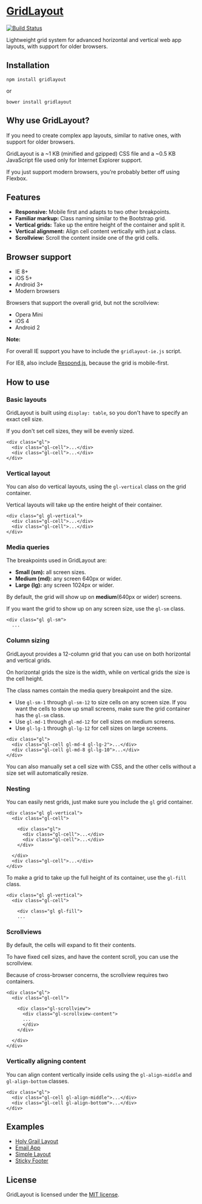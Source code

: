 [GridLayout](https://ghinda.net/gridlayout/)
============================================

[![Build Status](https://api.travis-ci.org/ghinda/gridlayout.svg)](https://travis-ci.org/ghinda/gridlayout)

Lightweight grid system for advanced horizontal and vertical web app layouts, with support for older browsers.

Installation
------------

```
npm install gridlayout
```

or

```
bower install gridlayout
```

Why use GridLayout?
-------------------

If you need to create complex app layouts, similar to native ones, with support for older browsers.

GridLayout is a ~1 KB (minified and gzipped) CSS file and a ~0.5 KB JavaScript file used only for Internet Explorer support.

If you just support modern browsers, you’re probably better off using Flexbox.

Features
--------

* **Responsive:** Mobile first and adapts to two other breakpoints.
* **Familiar markup:** Class naming similar to the Bootstrap grid.
* **Vertical grids:** Take up the entire height of the container and split it.
* **Vertical alignment:** Align cell content vertically with just a class.
* **Scrollview:** Scroll the content inside one of the grid cells.

Browser support
---------------

* IE 8+
* iOS 5+
* Android 3+
* Modern browsers

Browsers that support the overall grid, but not the scrollview:

* Opera Mini
* iOS 4
* Android 2

**Note:**

For overall IE support you have to include the `gridlayout-ie.js` script.

For IE8, also include [Respond.js](https://github.com/scottjehl/Respond), because the grid is mobile-first.

How to use
----------

### Basic layouts

GridLayout is built using `display: table`, so you don't have to specify an exact cell size.

If you don't set cell sizes, they will be evenly sized.

```
<div class="gl">
  <div class="gl-cell">...</div>
  <div class="gl-cell">...</div>
</div>
```

### Vertical layout

You can also do vertical layouts, using the `gl-vertical` class on the grid container.

Vertical layouts will take up the entire height of their container.

```
<div class="gl gl-vertical">
  <div class="gl-cell">...</div>
  <div class="gl-cell">...</div>
</div>
```

### Media queries

The breakpoints used in GridLayout are:

* **Small (sm):** all screen sizes.
* **Medium (md):** any screen 640px or wider.
* **Large (lg):** any screen 1024px or wider.

By default, the grid will show up on **medium**(640px or wider) screens.

If you want the grid to show up on any screen size, use the `gl-sm` class.

```
<div class="gl gl-sm">
  ...
```

### Column sizing

GridLayout provides a 12-column grid that you can use on both horizontal and vertical grids.

On horizontal grids the size is the width, while on vertical grids the size is the cell height.

The class names contain the media query breakpoint and the size.

* Use `gl-sm-1` through `gl-sm-12` to size cells on any screen size. If you want the cells to show up small screens, make sure the grid container has the `gl-sm` class.
* Use `gl-md-1` through `gl-md-12` for cell sizes on medium screens.
* Use `gl-lg-1` through `gl-lg-12` for cell sizes on large screens.

```
<div class="gl">
  <div class="gl-cell gl-md-4 gl-lg-2">...</div>
  <div class="gl-cell gl-md-8 gl-lg-10">...</div>
</div>
```

You can also manually set a cell size with CSS, and the other cells without a size set will automatically resize.

### Nesting

You can easily nest grids, just make sure you include the `gl` grid container.

```
<div class="gl gl-vertical">
  <div class="gl-cell">

    <div class="gl">
      <div class="gl-cell">...</div>
      <div class="gl-cell">...</div>
    </div>

  </div>
  <div class="gl-cell">...</div>
</div>  
```

To make a grid to take up the full height of its container, use the `gl-fill` class.

```
<div class="gl gl-vertical">
  <div class="gl-cell">

    <div class="gl gl-fill">
    ...
```

### Scrollviews

By default, the cells will expand to fit their contents.

To have fixed cell sizes, and have the content scroll, you can use the scrollview.

Because of cross-browser concerns, the scrollview requires two containers.

```
<div class="gl">
  <div class="gl-cell">

    <div class="gl-scrollview">
      <div class="gl-scrollview-content">
      ...
      </div>
    </div>

  </div>
</div>
```

### Vertically aligning content

You can align content vertically inside cells using the `gl-align-middle` and `gl-align-bottom` classes.

```
<div class="gl">
  <div class="gl-cell gl-align-middle">...</div>
  <div class="gl-cell gl-align-bottom">...</div>
</div>
```

Examples
--------

* [Holy Grail Layout]()
* [Email App]()
* [Simple Layout]()
* [Sticky Footer]()

License
-------

GridLayout is licensed under the [MIT license](LICENSE).
